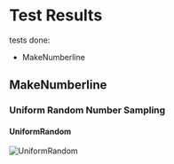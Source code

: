 # Test Results
 tests done:
* MakeNumberline
## MakeNumberline
### Uniform Random Number Sampling
#### UniformRandom
![UniformRandom](../../../_2d/samples/uniform_random/MakeNumberline_UniformRandom.png)  
